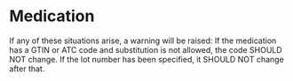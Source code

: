 # Medication


If any of these situations arise, a warning will be raised:
If the medication has a GTIN or ATC code and substitution is not allowed, the code SHOULD NOT change.
If the lot number has been specified, it SHOULD NOT change after that.
